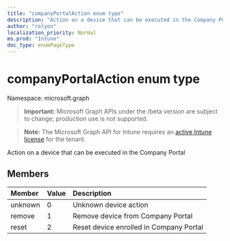 ```yaml
---
title: "companyPortalAction enum type"
description: "Action on a device that can be executed in the Company Portal"
author: "rolyon"
localization_priority: Normal
ms.prod: "Intune"
doc_type: enumPageType
---
```


# companyPortalAction enum type

Namespace: microsoft.graph

> **Important:** Microsoft Graph APIs under the /beta version are subject to change; production use is not supported.

> **Note:** The Microsoft Graph API for Intune requires an [active Intune license](https://go.microsoft.com/fwlink/?linkid=839381) for the tenant.

Action on a device that can be executed in the Company Portal

## Members
|Member|Value|Description|
|:---|:---|:---|
|unknown|0|Unknown device action|
|remove|1|Remove device from Company Portal|
|reset|2|Reset device enrolled in Company Portal|



